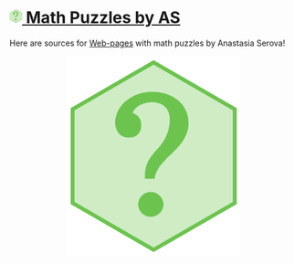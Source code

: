 # <img width=22px src="./config/icons/title-6gon.png"><a href="https://as-math.github.io/"> Math Puzzles by AS</a>

Here are sources for [Web-pages](https://as-math.github.io) with math puzzles by Anastasia Serova!

<p align="center">
	<img src="./config/icons/title-6gon.png">
</p>

